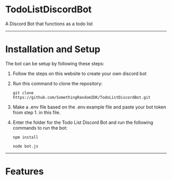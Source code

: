 # TodoListDiscordBot
A Discord Bot that functions as a todo list

---
# Installation and Setup
The bot can be setup by following these steps:

1. Follow the steps on this website to create your own discord bot
2. Run this command to clone the repository:

    ```
    git clone https://github.com/SomethingRandomIDK/TodoListDiscordBot.git
    ```

3. Make a .env file based on the .env.example file and paste your bot token from step 1. in this file.
4. Enter the folder for the Todo List Discord Bot and run the following commands to run the bot:

    ```
    npm install
    ```
    ```
    node bot.js
    ```

---
# Features
